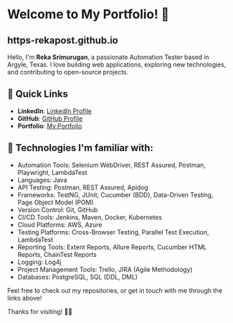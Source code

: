 # Welcome to My Portfolio! 👋
## https-rekapost.github.io

Hello, I'm **Reka Srimurugan**, a passionate Automation Tester based in Argyle, Texas. I love building web applications, exploring new technologies, and contributing to open-source projects.

## 📌 Quick Links
- **LinkedIn**: [LinkedIn Profile](https://www.linkedin.com/in/reka-srimurugan-040296252/)
- **GitHub**: [GitHub Profile](https://github.com/Rekapost)
- **Portfolio**: [My Portfolio](https://github.com/Rekapost/https-rekapost.github.io)


## 🔧 Technologies I'm familiar with:
-	Automation Tools: Selenium WebDriver, REST Assured, Postman, Playwright, LambdaTest
-	Languages: Java
-	API Testing: Postman, REST Assured, Apidog
-	Frameworks: TestNG, JUnit, Cucumber (BDD), Data-Driven Testing, Page Object Model (POM)
-	Version Control: Git, GitHub
-	CI/CD Tools: Jenkins, Maven, Docker, Kubernetes
-	Cloud Platforms: AWS, Azure
-	Testing Platforms: Cross-Browser Testing, Parallel Test Execution, LambdaTest
-	Reporting Tools: Extent Reports, Allure Reports, Cucumber HTML Reports, ChainTest Reports
-	Logging: Log4j
-	Project Management Tools: Trello, JIRA (Agile Methodology)
-	Databases: PostgreSQL, SQL (DDL, DML)

Feel free to check out my repositories, or get in touch with me through the links above!

Thanks for visiting! 👨‍💻
